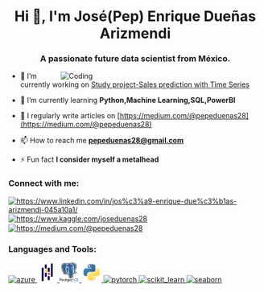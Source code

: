
<h1 align="center">Hi 👋, I'm José(Pep) Enrique Dueñas Arizmendi</h1>
<h3 align="center">A passionate future data scientist from México.</h3>
<img align="right" alt="Coding" width="400" src=https://bestanimations.com/media/peripherals/572585373computer-monitor-animated-gif-5.gif>

- 🔭 I’m currently working on [Study project-Sales prediction with Time Series](Proyecto_Final__JoseEnrique_Dueñas_Arizmendi_G9.ipynb)

- 🌱 I’m currently learning **Python,Machine Learning,SQL,PowerBI**

- 📝 I regularly write articles on [https://medium.com/@pepeduenas28](https://medium.com/@pepeduenas28)

- 📫 How to reach me **pepeduenas28@gmail.com**

- ⚡ Fun fact **I consider myself a metalhead**

<h3 align="left">Connect with me:</h3>
<p align="left">
<a href="https://linkedin.com/in/https://www.linkedin.com/in/jos%c3%a9-enrique-due%c3%b1as-arizmendi-045a10a1/" target="blank"><img align="center" src="https://raw.githubusercontent.com/rahuldkjain/github-profile-readme-generator/master/src/images/icons/Social/linked-in-alt.svg" alt="https://www.linkedin.com/in/jos%c3%a9-enrique-due%c3%b1as-arizmendi-045a10a1/" height="30" width="40" /></a>
<a href="https://kaggle.com/https://www.kaggle.com/joseduenas28" target="blank"><img align="center" src="https://raw.githubusercontent.com/rahuldkjain/github-profile-readme-generator/master/src/images/icons/Social/kaggle.svg" alt="https://www.kaggle.com/joseduenas28" height="30" width="40" /></a>
<a href="https://medium.com/https://medium.com/@pepeduenas28" target="blank"><img align="center" src="https://raw.githubusercontent.com/rahuldkjain/github-profile-readme-generator/master/src/images/icons/Social/medium.svg" alt="https://medium.com/@pepeduenas28" height="30" width="40" /></a>
</p>

<h3 align="left">Languages and Tools:</h3>
<p align="left"> <a href="https://azure.microsoft.com/en-in/" target="_blank" rel="noreferrer"> <img src="https://www.vectorlogo.zone/logos/microsoft_azure/microsoft_azure-icon.svg" alt="azure" width="40" height="40"/> </a> <a href="https://pandas.pydata.org/" target="_blank" rel="noreferrer"> <img src="https://raw.githubusercontent.com/devicons/devicon/2ae2a900d2f041da66e950e4d48052658d850630/icons/pandas/pandas-original.svg" alt="pandas" width="40" height="40"/> </a> <a href="https://www.postgresql.org" target="_blank" rel="noreferrer"> <img src="https://raw.githubusercontent.com/devicons/devicon/master/icons/postgresql/postgresql-original-wordmark.svg" alt="postgresql" width="40" height="40"/> </a> <a href="https://www.python.org" target="_blank" rel="noreferrer"> <img src="https://raw.githubusercontent.com/devicons/devicon/master/icons/python/python-original.svg" alt="python" width="40" height="40"/> </a> <a href="https://pytorch.org/" target="_blank" rel="noreferrer"> <img src="https://www.vectorlogo.zone/logos/pytorch/pytorch-icon.svg" alt="pytorch" width="40" height="40"/> </a> <a href="https://scikit-learn.org/" target="_blank" rel="noreferrer"> <img src="https://upload.wikimedia.org/wikipedia/commons/0/05/Scikit_learn_logo_small.svg" alt="scikit_learn" width="40" height="40"/> </a> <a href="https://seaborn.pydata.org/" target="_blank" rel="noreferrer"> <img src="https://seaborn.pydata.org/_images/logo-mark-lightbg.svg" alt="seaborn" width="40" height="40"/> </a> </p>
